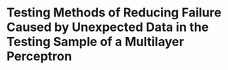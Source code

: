 # Testing Methods of Reducing Failure Caused by Unexpected Data in the Testing Sample of a Multilayer Perceptron
